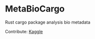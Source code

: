 # MetaBioCargo
Rust cargo package analysis bio metadata


Contribute:
[Kaggle](https://www.kaggle.com/matrix0011/datasets?scroll=true)
